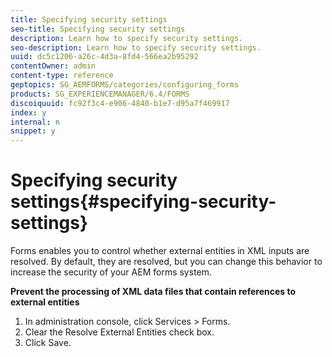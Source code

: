 ```yaml
---
title: Specifying security settings
seo-title: Specifying security settings
description: Learn how to specify security settings.
seo-description: Learn how to specify security settings.
uuid: dc5c1206-a26c-4d3a-8fd4-566ea2b95292
contentOwner: admin
content-type: reference
geptopics: SG_AEMFORMS/categories/configuring_forms
products: SG_EXPERIENCEMANAGER/6.4/FORMS
discoiquuid: fc92f3c4-e906-4840-b1e7-d95a7f469917
index: y
internal: n
snippet: y
---
```


# Specifying security settings{#specifying-security-settings}

Forms enables you to control whether external entities in XML inputs are resolved. By default, they are resolved, but you can change this behavior to increase the security of your AEM forms system.

**Prevent the processing of XML data files that contain references to external entities**

1. In administration console, click Services &gt; Forms.
1. Clear the Resolve External Entities check box.
1. Click Save.

